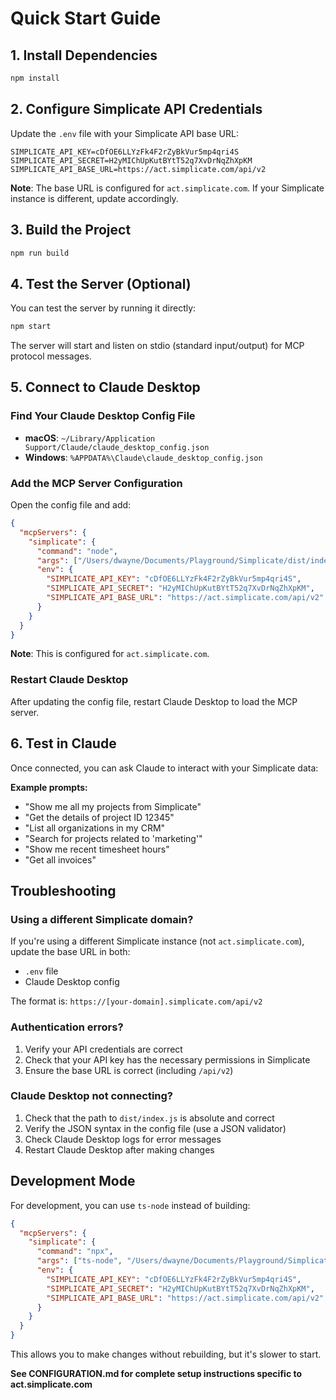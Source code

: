 # Quick Start Guide

## 1. Install Dependencies

```bash
npm install
```

## 2. Configure Simplicate API Credentials

Update the `.env` file with your Simplicate API base URL:

```env
SIMPLICATE_API_KEY=cDfOE6LLYzFk4F2rZyBkVur5mp4qri4S
SIMPLICATE_API_SECRET=H2yMIChUpKutBYtT52q7XvDrNqZhXpKM
SIMPLICATE_API_BASE_URL=https://act.simplicate.com/api/v2
```

**Note**: The base URL is configured for `act.simplicate.com`. If your Simplicate instance is different, update accordingly.

## 3. Build the Project

```bash
npm run build
```

## 4. Test the Server (Optional)

You can test the server by running it directly:

```bash
npm start
```

The server will start and listen on stdio (standard input/output) for MCP protocol messages.

## 5. Connect to Claude Desktop

### Find Your Claude Desktop Config File

- **macOS**: `~/Library/Application Support/Claude/claude_desktop_config.json`
- **Windows**: `%APPDATA%\Claude\claude_desktop_config.json`

### Add the MCP Server Configuration

Open the config file and add:

```json
{
  "mcpServers": {
    "simplicate": {
      "command": "node",
      "args": ["/Users/dwayne/Documents/Playground/Simplicate/dist/index.js"],
      "env": {
        "SIMPLICATE_API_KEY": "cDfOE6LLYzFk4F2rZyBkVur5mp4qri4S",
        "SIMPLICATE_API_SECRET": "H2yMIChUpKutBYtT52q7XvDrNqZhXpKM",
        "SIMPLICATE_API_BASE_URL": "https://act.simplicate.com/api/v2"
      }
    }
  }
}
```

**Note**: This is configured for `act.simplicate.com`.

### Restart Claude Desktop

After updating the config file, restart Claude Desktop to load the MCP server.

## 6. Test in Claude

Once connected, you can ask Claude to interact with your Simplicate data:

**Example prompts:**
- "Show me all my projects from Simplicate"
- "Get the details of project ID 12345"
- "List all organizations in my CRM"
- "Search for projects related to 'marketing'"
- "Show me recent timesheet hours"
- "Get all invoices"

## Troubleshooting

### Using a different Simplicate domain?

If you're using a different Simplicate instance (not `act.simplicate.com`), update the base URL in both:
- `.env` file
- Claude Desktop config

The format is: `https://[your-domain].simplicate.com/api/v2`

### Authentication errors?

1. Verify your API credentials are correct
2. Check that your API key has the necessary permissions in Simplicate
3. Ensure the base URL is correct (including `/api/v2`)

### Claude Desktop not connecting?

1. Check that the path to `dist/index.js` is absolute and correct
2. Verify the JSON syntax in the config file (use a JSON validator)
3. Check Claude Desktop logs for error messages
4. Restart Claude Desktop after making changes

## Development Mode

For development, you can use `ts-node` instead of building:

```json
{
  "mcpServers": {
    "simplicate": {
      "command": "npx",
      "args": ["ts-node", "/Users/dwayne/Documents/Playground/Simplicate/src/index.ts"],
      "env": {
        "SIMPLICATE_API_KEY": "cDfOE6LLYzFk4F2rZyBkVur5mp4qri4S",
        "SIMPLICATE_API_SECRET": "H2yMIChUpKutBYtT52q7XvDrNqZhXpKM",
        "SIMPLICATE_API_BASE_URL": "https://act.simplicate.com/api/v2"
      }
    }
  }
}
```

This allows you to make changes without rebuilding, but it's slower to start.

**See CONFIGURATION.md for complete setup instructions specific to act.simplicate.com**

